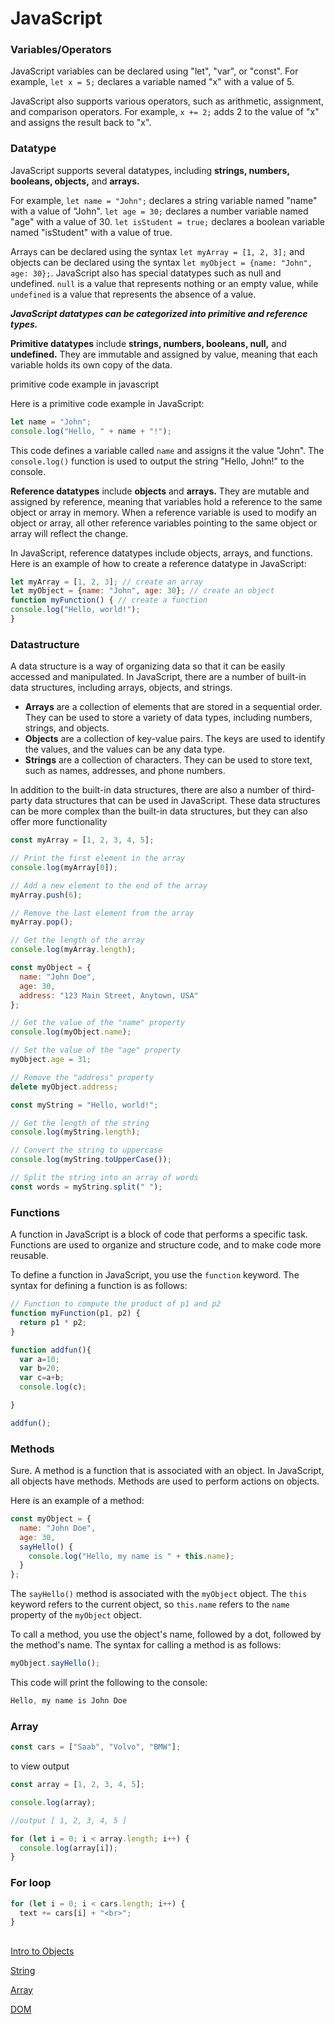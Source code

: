 # JavaScript

### Variables/Operators

JavaScript variables can be declared using "let", "var", or "const". For example, `let x = 5;` declares a variable named "x" with a value of 5. 

JavaScript also supports various operators, such as arithmetic, assignment, and comparison operators. For example, `x += 2;` adds 2 to the value of "x" and assigns the result back to "x".

### Datatype

JavaScript supports several datatypes, including **strings, numbers, booleans, objects,** and **arrays.** 

For example, `let name = "John";` declares a string variable named "name" with a value of "John". `let age = 30;` declares a number variable named "age" with a value of 30. `let isStudent = true;` declares a boolean variable named "isStudent" with a value of true.

Arrays can be declared using the syntax `let myArray = [1, 2, 3];` and objects can be declared using the syntax `let myObject = {name: "John", age: 30};`. JavaScript also has special datatypes such as null and undefined. `null` is a value that represents nothing or an empty value, while `undefined` is a value that represents the absence of a value.

***JavaScript datatypes can be categorized into primitive and reference types.***

**Primitive datatypes** include **strings, numbers, booleans, null,** and **undefined.** They are immutable and assigned by value, meaning that each variable holds its own copy of the data.

primitive code example in javascript

Here is a primitive code example in JavaScript:

```jsx
let name = "John";
console.log("Hello, " + name + "!");

```

This code defines a variable called `name` and assigns it the value "John". The `console.log()` function is used to output the string "Hello, John!" to the console.

**Reference datatypes** include **objects** and **arrays.** They are mutable and assigned by reference, meaning that variables hold a reference to the same object or array in memory. When a reference variable is used to modify an object or array, all other reference variables pointing to the same object or array will reflect the change.

In JavaScript, reference datatypes include objects, arrays, and functions. Here is an example of how to create a reference datatype in JavaScript:

```jsx
let myArray = [1, 2, 3]; // create an array
let myObject = {name: "John", age: 30}; // create an object
function myFunction() { // create a function
console.log("Hello, world!");
}
```

### Datastructure

A data structure is a way of organizing data so that it can be easily accessed and manipulated. In JavaScript, there are a number of built-in data structures, including arrays, objects, and strings.

- **Arrays** are a collection of elements that are stored in a sequential order. They can be used to store a variety of data types, including numbers, strings, and objects.
- **Objects** are a collection of key-value pairs. The keys are used to identify the values, and the values can be any data type.
- **Strings** are a collection of characters. They can be used to store text, such as names, addresses, and phone numbers.

In addition to the built-in data structures, there are also a number of third-party data structures that can be used in JavaScript. These data structures can be more complex than the built-in data structures, but they can also offer more functionality

```jsx
const myArray = [1, 2, 3, 4, 5];

// Print the first element in the array
console.log(myArray[0]);

// Add a new element to the end of the array
myArray.push(6);

// Remove the last element from the array
myArray.pop();

// Get the length of the array
console.log(myArray.length);
```

```jsx
const myObject = {
  name: "John Doe",
  age: 30,
  address: "123 Main Street, Anytown, USA"
};

// Get the value of the "name" property
console.log(myObject.name);

// Set the value of the "age" property
myObject.age = 31;

// Remove the "address" property
delete myObject.address;
```

```jsx
const myString = "Hello, world!";

// Get the length of the string
console.log(myString.length);

// Convert the string to uppercase
console.log(myString.toUpperCase());

// Split the string into an array of words
const words = myString.split(" ");
```

### Functions

A function in JavaScript is a block of code that performs a specific task. Functions are used to organize and structure code, and to make code more reusable.

To define a function in JavaScript, you use the `function` keyword. The syntax for defining a function is as follows:

```jsx
// Function to compute the product of p1 and p2
function myFunction(p1, p2) {
  return p1 * p2;
}
```

```jsx
function addfun(){
  var a=10;
  var b=20;
  var c=a+b;
  console.log(c);

}

addfun();
```

### Methods

Sure. A method is a function that is associated with an object. In JavaScript, all objects have methods. Methods are used to perform actions on objects.

Here is an example of a method:

```jsx
const myObject = {
  name: "John Doe",
  age: 30,
  sayHello() {
    console.log("Hello, my name is " + this.name);
  }
};

```

The `sayHello()` method is associated with the `myObject` object. The `this` keyword refers to the current object, so `this.name` refers to the `name` property of the `myObject` object.

To call a method, you use the object's name, followed by a dot, followed by the method's name. The syntax for calling a method is as follows:

```jsx
myObject.sayHello();

```

This code will print the following to the console:

```jsx
Hello, my name is John Doe
```

### Array

```jsx
const cars = ["Saab", "Volvo", "BMW"];
```

to view output

```jsx
const array = [1, 2, 3, 4, 5];

console.log(array);

//output [ 1, 2, 3, 4, 5 ]
```

```jsx
for (let i = 0; i < array.length; i++) {
  console.log(array[i]);
}
```

### For loop

```jsx
for (let i = 0; i < cars.length; i++) {
  text += cars[i] + "<br>";
}
```

## 

[Intro to Objects](JavaScript%2025f49fb9af2747bf9e27ac01d5829799/Intro%20to%20Objects%2020104a75d3564a768be254ea9603cd03.md)

[String](JavaScript%2025f49fb9af2747bf9e27ac01d5829799/String%2071bfef6e34004b67935061f41520f22a.md)

[Array](JavaScript%2025f49fb9af2747bf9e27ac01d5829799/Array%2092fade2b1f6b4c49bc7b2a5913e2a096.md)

[DOM](JavaScript%2025f49fb9af2747bf9e27ac01d5829799/DOM%20b4729dab1cad4cf49721351bc1a0dd6f.md)